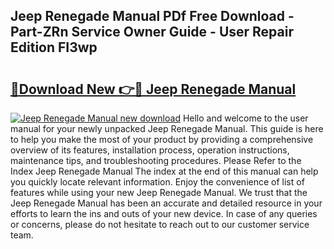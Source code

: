 ## Jeep Renegade Manual PDf Free Download - Part-ZRn Service Owner Guide - User Repair Edition FI3wp

# <h2><a href="http://cf18675.oget.top/?id=Jeep+Renegade+Manual">🔗Download New 👉🔴 Jeep Renegade Manual</a></h2>

[![Jeep Renegade Manual new download](https://i.imgur.com/5g1atiW.png)](http://cf18675.oget.top/?id=Jeep+Renegade+Manual)
Hello and welcome to the user manual for your newly unpacked Jeep Renegade Manual. This guide is here to help you make the most of your product by providing a comprehensive overview of its features, installation process, operation instructions, maintenance tips, and troubleshooting procedures. Please Refer to the Index Jeep Renegade Manual The index at the end of this manual can help you quickly locate relevant information. Enjoy the convenience of list of features while using your new Jeep Renegade Manual. We trust that the Jeep Renegade Manual has been an accurate and detailed resource in your efforts to learn the ins and outs of your new device. In case of any queries or concerns, please do not hesitate to reach out to our customer service team.
